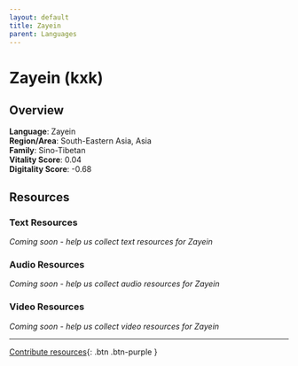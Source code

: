 ```yaml
---
layout: default
title: Zayein
parent: Languages
---
```


# Zayein (kxk)

## Overview

**Language**: Zayein  
**Region/Area**: South-Eastern Asia, Asia  
**Family**: Sino-Tibetan  
**Vitality Score**: 0.04  
**Digitality Score**: -0.68  

## Resources

### Text Resources
*Coming soon - help us collect text resources for Zayein*

### Audio Resources
*Coming soon - help us collect audio resources for Zayein*

### Video Resources
*Coming soon - help us collect video resources for Zayein*

---

[Contribute resources](https://fairtrain.github.io/){: .btn .btn-purple }
